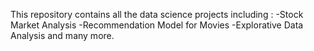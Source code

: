 This repository contains all the data science projects including :
  -Stock Market Analysis
  -Recommendation Model for Movies
  -Explorative Data Analysis
  and many more.
